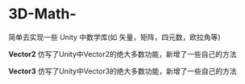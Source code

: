 # 3D-Math-
简单去实现一些 Unity 中数学库(如 矢量，矩阵，四元数，欧拉角等)

**Vector2**
仿写了Unity中Vector2的绝大多数功能，新增了一些自己的方法

**Vector3**
仿写了Unity中Vector3的绝大多数功能，新增了一些自己的方法
